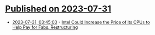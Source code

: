 # [Published on 2023-07-31](index.md)

* [2023-07-31, 03:45:00](https://soylentnews.org/article.pl?sid=23/07/30/1256255&from=rss) - [Intel Could Increase the Price of its CPUs to Help Pay for Fabs, Restructuring](https://soylentnews.org/article.pl?sid=23/07/30/1256255&from=rss)
